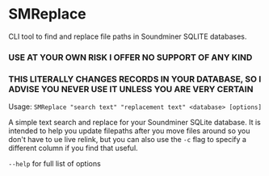 # SMReplace
 CLI tool to find and replace file paths in Soundminer SQLITE databases.  

### USE AT YOUR OWN RISK I OFFER NO SUPPORT OF ANY KIND
### THIS LITERALLY CHANGES RECORDS IN YOUR DATABASE, SO I ADVISE YOU NEVER USE IT UNLESS YOU ARE VERY CERTAIN

Usage: 
    `SMReplace "search text" "replacement text" <database> [options]`

A simple text search and replace for your Soundminer SQLite database.  It is intended to help you update filepaths after you move files around so you don't have to ue live relink, but you can also use the `-c` flag to specify a different column if you find that useful.

`--help` for full list of options


 
    


